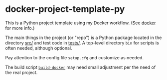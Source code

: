 # docker-project-template-py

This is a Python project template using my Docker workflow.
(See [docker](https://github.com/zpz/docker) for more info.)

The main things in the project (or "repo") is a Python package located in the directory [src/](./src) and test code in [tests/](./tests). A top-level directory `bin` for scripts is often needed, although optional.

Pay attention to the config file `setup.cfg` and customize as needed.

The build script [`build-docker`](./build-docker) may need small adjustment per the need of the real project.